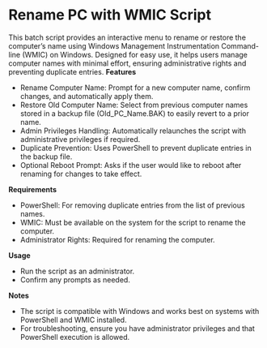 # **Rename PC with WMIC Script**

This batch script provides an interactive menu to rename or restore the computer’s name using Windows Management Instrumentation Command-line (WMIC) on Windows. Designed for easy use, it helps users manage computer names with minimal effort, ensuring administrative rights and preventing duplicate entries.
**Features**

* Rename Computer Name: Prompt for a new computer name, confirm changes, and automatically apply them.
* Restore Old Computer Name: Select from previous computer names stored in a backup file (Old_PC_Name.BAK) to easily revert to a prior name.
* Admin Privileges Handling: Automatically relaunches the script with administrative privileges if required.
* Duplicate Prevention: Uses PowerShell to prevent duplicate entries in the backup file.
* Optional Reboot Prompt: Asks if the user would like to reboot after renaming for changes to take effect.

**Requirements**

* PowerShell: For removing duplicate entries from the list of previous names.
* WMIC: Must be available on the system for the script to rename the computer.
* Administrator Rights: Required for renaming the computer.

**Usage**

* Run the script as an administrator.
* Confirm any prompts as needed.

**Notes**

* The script is compatible with Windows and works best on systems with PowerShell and WMIC installed.
* For troubleshooting, ensure you have administrator privileges and that PowerShell execution is allowed.
